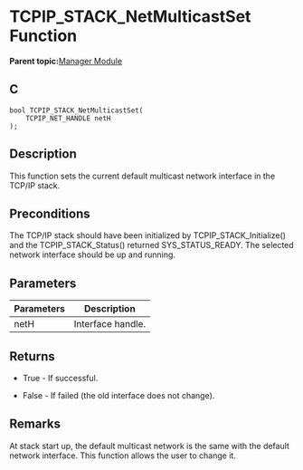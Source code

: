 # TCPIP\_STACK\_NetMulticastSet Function

**Parent topic:**[Manager Module](GUID-B37C4F4C-DC2D-48D9-9909-AACBA987B57A.md)

## C

```
bool TCPIP_STACK_NetMulticastSet(
    TCPIP_NET_HANDLE netH
);
```

## Description

This function sets the current default multicast network interface in the TCP/IP stack.

## Preconditions

The TCP/IP stack should have been initialized by TCPIP\_STACK\_Initialize\(\) and the TCPIP\_STACK\_Status\(\) returned SYS\_STATUS\_READY. The selected network interface should be up and running.

## Parameters

|Parameters|Description|
|----------|-----------|
|netH|Interface handle.|

## Returns

-   True - If successful.

-   False - If failed \(the old interface does not change\).


## Remarks

At stack start up, the default multicast network is the same with the default network interface. This function allows the user to change it.

